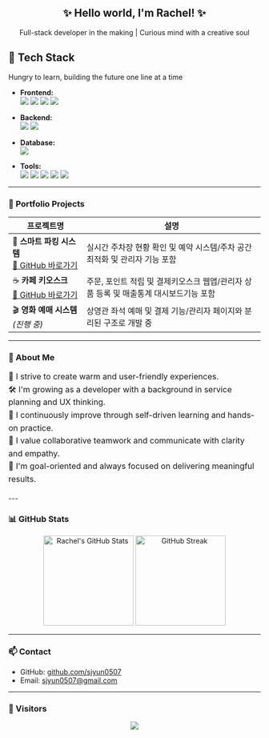 <h2 align="center">✨ Hello world, I'm Rachel! ✨</h2>
<p align="center">Full-stack developer in the making | Curious mind with a creative soul </p>

## 🔧 Tech Stack

Hungry to learn, building the future one line at a time

- **Frontend:**  
  <img src="https://img.shields.io/badge/HTML-E34F26?style=for-the-badge&logo=html5&logoColor=white"/>
  <img src="https://img.shields.io/badge/CSS-1572B6?style=for-the-badge&logo=css3&logoColor=white"/>
  <img src="https://img.shields.io/badge/JavaScript-F7DF1E?style=for-the-badge&logo=javascript&logoColor=black"/>
  <img src="https://img.shields.io/badge/React-61DAFB?style=for-the-badge&logo=react&logoColor=black"/>

- **Backend:**  
  <img src="https://img.shields.io/badge/Java-007396?style=for-the-badge&logo=java&logoColor=white"/>
  <img src="https://img.shields.io/badge/Spring Boot-6DB33F?style=for-the-badge&logo=springboot&logoColor=white"/>

- **Database:**  
  <img src="https://img.shields.io/badge/MariaDB-003545?style=for-the-badge&logo=mariadb&logoColor=white"/>

- **Tools:**  
  <img src="https://img.shields.io/badge/Git-F05032?style=for-the-badge&logo=git&logoColor=white"/>
  <img src="https://img.shields.io/badge/GitHub-181717?style=for-the-badge&logo=github&logoColor=white"/>
  <img src="https://img.shields.io/badge/IntelliJ IDEA-000000?style=for-the-badge&logo=intellijidea&logoColor=white"/>
  <img src="https://img.shields.io/badge/Figma-F24E1E?style=for-the-badge&logo=figma&logoColor=white"/>
  <img src="https://img.shields.io/badge/Notion-000000?style=for-the-badge&logo=notion&logoColor=white"/>

---
### 📁 Portfolio Projects

| 프로젝트명 | 설명 |
|------------|------|
| 🚗 **스마트 파킹 시스템** <br/><a href="https://github.com/sjyun0507/SmartParking_System.git">🔗 GitHub 바로가기</a> | 실시간 주차장 현황 확인 및 예약 시스템/주차 공간 최적화 및 관리자 기능 포함 |
| ☕ **카페 키오스크** <br/><a href="https://github.com/sjyun0507/kiosk_user.git">🔗 GitHub 바로가기</a> | 주문, 포인트 적립 및 결제키오스크 웹앱/관리자 상품 등록 및 매출통계 대시보드기능 포함 |
| 🎬 **영화 예매 시스템** *(진행 중)* | 상영관 좌석 예매 및 결제 기능/관리자 페이지와 분리된 구조로 개발 중 |

---

### 🌱 About Me

<div align="left" style="font-size: 16px; line-height: 1.6">

🌈 I strive to create warm and user-friendly experiences.<br/>
🛠 I'm growing as a developer with a background in service planning and UX thinking.<br/>
🎯 I continuously improve through self-driven learning and hands-on practice.<br/>
🤝 I value collaborative teamwork and communicate with clarity and empathy.<br/>
🚀 I'm goal-oriented and always focused on delivering meaningful results.<br/>

</div>
---

### 📊 GitHub Stats

<div align="center">
  <img src="https://github-readme-stats.vercel.app/api?username=sjyun0507&show_icons=true&theme=default" alt="Rachel's GitHub Stats" height="180px"/>
  <img src="https://github-readme-streak-stats.herokuapp.com/?user=sjyun0507&theme=default" alt="GitHub Streak" height="180px"/>
</div>

---

### 📫 Contact

- GitHub: [github.com/sjyun0507](https://github.com/sjyun0507)
- Email: sjyun0507@gmail.com  


---
### 💖 Visitors

<p align="center">
  <img src="https://komarev.com/ghpvc/?username=yun-coding&label=Visitors&color=brightgreen&style=flat"/>
</p>


